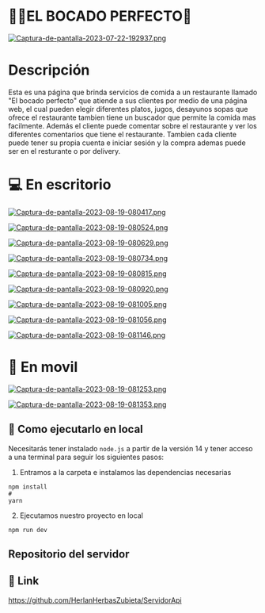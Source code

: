 

# 🧑‍🍳EL BOCADO PERFECTO🍲

[![Captura-de-pantalla-2023-07-22-192937.png](https://i.postimg.cc/CKSSR3f2/Captura-de-pantalla-2023-07-22-192937.png)](https://postimg.cc/QF4RPnmg)


# Descripción

Esta es una página que brinda servicios de comida a un restaurante llamado "El bocado perfecto" que atiende a sus clientes por medio de una página web, el cual pueden elegir diferentes platos, jugos, desayunos sopas que ofrece el restaurante tambien tiene un buscador que permite la comida mas facilmente. Además el cliente puede comentar sobre el restaurante y ver los diferentes comentarios que tiene el restaurante.
Tambien cada cliente puede tener su propia cuenta e iniciar sesión y la compra ademas puede ser en el resturante o por delivery.


# 💻 En escritorio


[![Captura-de-pantalla-2023-08-19-080417.png](https://i.postimg.cc/yxgXYHKR/Captura-de-pantalla-2023-08-19-080417.png)](https://postimg.cc/1VSNJbfR)

[![Captura-de-pantalla-2023-08-19-080524.png](https://i.postimg.cc/m27pQYxH/Captura-de-pantalla-2023-08-19-080524.png)](https://postimg.cc/2V8xYBSk)

[![Captura-de-pantalla-2023-08-19-080629.png](https://i.postimg.cc/tCmJNxh9/Captura-de-pantalla-2023-08-19-080629.png)](https://postimg.cc/YhYtpjnP)

[![Captura-de-pantalla-2023-08-19-080734.png](https://i.postimg.cc/c1zGDM5k/Captura-de-pantalla-2023-08-19-080734.png)](https://postimg.cc/Cdb25D0b)

[![Captura-de-pantalla-2023-08-19-080815.png](https://i.postimg.cc/8kvg0rQ1/Captura-de-pantalla-2023-08-19-080815.png)](https://postimg.cc/qgpFtqvY)

[![Captura-de-pantalla-2023-08-19-080920.png](https://i.postimg.cc/prb4HqbP/Captura-de-pantalla-2023-08-19-080920.png)](https://postimg.cc/ZBHVPP5Q)

[![Captura-de-pantalla-2023-08-19-081005.png](https://i.postimg.cc/kg1H4n31/Captura-de-pantalla-2023-08-19-081005.png)](https://postimg.cc/DSG6p3zL)

[![Captura-de-pantalla-2023-08-19-081056.png](https://i.postimg.cc/fRGx5FxW/Captura-de-pantalla-2023-08-19-081056.png)](https://postimg.cc/VJFrkKG2)

[![Captura-de-pantalla-2023-08-19-081146.png](https://i.postimg.cc/0Q8KBqrv/Captura-de-pantalla-2023-08-19-081146.png)](https://postimg.cc/94nfDKGg)

# 📱 En movil

[![Captura-de-pantalla-2023-08-19-081253.png](https://i.postimg.cc/NFKM3Gc3/Captura-de-pantalla-2023-08-19-081253.png)](https://postimg.cc/p5tR8HyC)

[![Captura-de-pantalla-2023-08-19-081353.png](https://i.postimg.cc/5y8047Xg/Captura-de-pantalla-2023-08-19-081353.png)](https://postimg.cc/PvrhKMzv)



## 🚀 Como ejecutarlo en local

Necesitarás tener instalado ``` node.js ``` a partir de la versión 14 y tener acceso a una terminal para seguir los siguientes pasos:
>
1. Entramos a la carpeta e instalamos las dependencias necesarias
```
npm install
#
yarn
```
>
2. Ejecutamos nuestro proyecto en local
```
npm run dev
```
## Repositorio del servidor
## 🔗 Link
https://github.com/HerlanHerbasZubieta/ServidorApi

